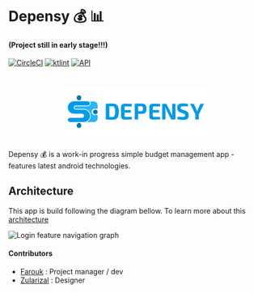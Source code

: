 # Depensy :moneybag: :bar_chart:

#### (Project still in early stage!!!)

[![CircleCI](https://circleci.com/gh/godixyz/Expense-manager.svg?style=svg&circle-token=5a9235d7c75dfc804084bdac3a8e7a5571af2f2c)](https://circleci.com/gh/godixyz/Expense-manager)
[![ktlint](https://img.shields.io/badge/code%20style-%E2%9D%A4-FF4081.svg)](https://ktlint.github.io/)
[![API](https://img.shields.io/badge/API-28%2B-brightgreen.svg?style=flat-square)](https://android-arsenal.com/api?level=28)

<h1 align=center>
<img src="logo/horizontal.png" width=60%>
</h1>

Depensy :moneybag: is a work-in progress simple budget management app - features latest android technologies.

## Architecture
This app is build following the diagram bellow. To learn more about this [architecture](https://developer.android.com/jetpack/docs/guide#separation-of-concerns)

![Login feature navigation graph](https://github.com/sabiou/depensy/blob/master/readme/Soc.png)

#### Contributors
* [Farouk](https://github.com/sabiou) : Project manager / dev
* [Zularizal](https://github.com/zularizal) : Designer
